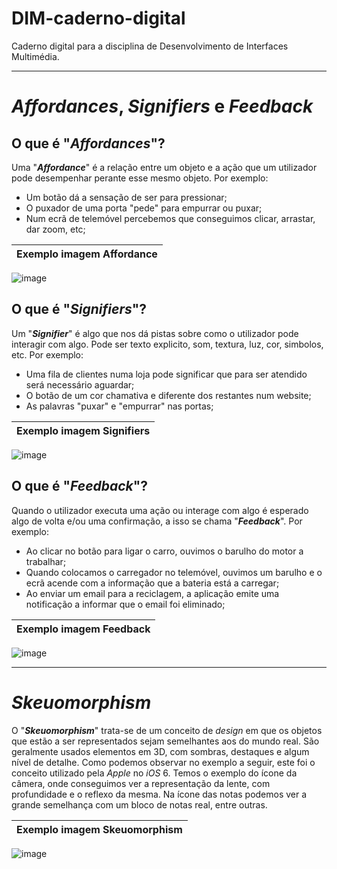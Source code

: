 # DIM-caderno-digital
Caderno digital para a disciplina de Desenvolvimento de Interfaces Multimédia.

---

# *Affordances*, *Signifiers* e *Feedback*

## O que é "***Affordances***"?
Uma "***Affordance***" é a relação entre um objeto e a ação que um utilizador pode desempenhar perante esse mesmo objeto.
Por exemplo:
* Um botão dá a sensação de ser para pressionar;
* O puxador de uma porta "pede" para empurrar ou puxar;
* Num ecrã de telemóvel percebemos que conseguimos clicar, arrastar, dar zoom, etc;

| Exemplo imagem Affordance |
| ---- |
![image](https://user-images.githubusercontent.com/47821731/193603092-83eb4023-0f53-46b3-b405-7a45ac28ebcb.png)


## O que é "***Signifiers***"?
Um "***Signifier***" é algo que nos dá pistas sobre como o utilizador pode interagir com algo. Pode ser texto explicito, som, textura, luz, cor, simbolos, etc.
Por exemplo:
* Uma fila de clientes numa loja pode significar que para ser atendido será necessário aguardar;
* O botão de um cor chamativa e diferente dos restantes num website;
* As palavras "puxar" e "empurrar" nas portas;

| Exemplo imagem Signifiers |
| ---- |
![image](https://user-images.githubusercontent.com/47821731/193604482-5c3942b1-e86d-4629-a8c7-e4bce8e3e097.png)

## O que é "***Feedback***"?
Quando o utilizador executa uma ação ou interage com algo é esperado algo de volta e/ou uma confirmação, a isso se chama "***Feedback***". 
Por exemplo:
* Ao clicar no botão para ligar o carro, ouvimos o barulho do motor a trabalhar;
* Quando colocamos o carregador no telemóvel, ouvimos um barulho e o ecrã acende com a informação que a bateria está a carregar;
* Ao enviar um email para a reciclagem, a aplicação emite uma notificação a informar que o email foi eliminado;

| Exemplo imagem Feedback |
| ---- |
![image](https://user-images.githubusercontent.com/47821731/193606147-f81c02a3-6514-46ff-b0f4-7a5f6001374a.png)

---

# *Skeuomorphism*
O "***Skeuomorphism***" trata-se de um conceito de *design* em que os objetos que estão a ser representados sejam semelhantes aos do mundo real. São geralmente usados elementos em 3D, com sombras, destaques e algum nível de detalhe.
Como podemos observar no exemplo a seguir, este foi o conceito utilizado pela *Apple* no *iOS* 6.
Temos o exemplo do ícone da câmera, onde conseguimos ver a representação da lente, com profundidade e o reflexo da mesma. 
Na ícone das notas podemos ver a grande semelhança com um bloco de notas real, entre outras.

| Exemplo imagem Skeuomorphism |
| ---- |
![image](https://user-images.githubusercontent.com/47821731/194913920-b8b4a493-707f-4b34-8420-890462d07c84.png)



